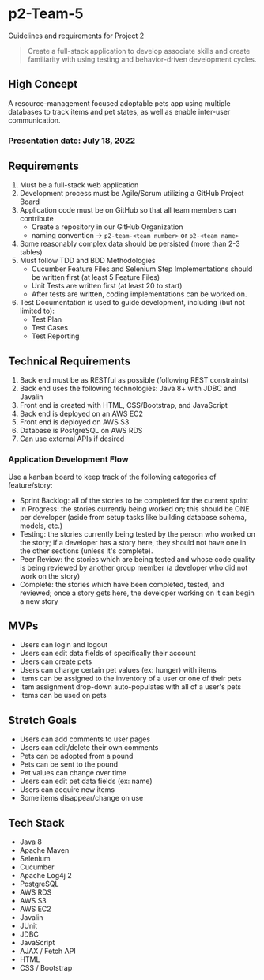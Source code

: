 # p2-Team-5
Guidelines and requirements for Project 2

> Create a full-stack application to develop associate skills and create familiarity with using testing and behavior-driven development cycles.

## High Concept
A resource-management focused adoptable pets app using multiple databases to track items and pet states, as well as enable inter-user communication. 

### Presentation date: July 18, 2022

## Requirements
1. Must be a full-stack web application
2. Development process must be Agile/Scrum utilizing a GitHub Project Board
3. Application code must be on GitHub so that all team members can contribute
    - Create a repository in our GitHub Organization
    - naming convention -> `p2-team-<team number>` or `p2-<team name>`
4. Some reasonably complex data should be persisted (more than 2-3 tables)
5. Must follow TDD and BDD Methodologies  
    - Cucumber Feature Files and Selenium Step Implementations should be written first (at least 5 Feature Files)
    - Unit Tests are written first (at least 20 to start)
    - After tests are written, coding implementations can be worked on.
6. Test Documentation is used to guide development, including (but not limited to):
    - Test Plan
    - Test Cases
    - Test Reporting
 
 ## Technical Requirements
1. Back end must be as RESTful as possible (following REST constraints)
2. Back end uses the following technologies: Java 8+ with JDBC and Javalin
3. Front end is created with HTML, CSS/Bootstrap, and JavaScript
4. Back end is deployed on an AWS EC2
5. Front end is deployed on AWS S3
6. Database is PostgreSQL on AWS RDS
7. Can use external APIs if desired

### Application Development Flow
Use a kanban board to keep track of the following categories of feature/story:
- Sprint Backlog: all of the stories to be completed for the current sprint  
- In Progress: the stories currently being worked on; this should be ONE per developer (aside from setup tasks like building database schema, models, etc.)  
- Testing: the stories currently being tested by the person who worked on the story; if a developer has a story here, they should not have one in the other sections (unless it's complete).  
- Peer Review: the stories which are being tested and whose code quality is being reviewed by another group member (a developer who did not work on the story)
- Complete: the stories which have been completed, tested, and reviewed; once a story gets here, the developer working on it can begin a new story

## MVPs
- Users can login and logout
- Users can edit data fields of specifically their account 
- Users can create pets
- Users can change certain pet values (ex: hunger) with items
- Items can be assigned to the inventory of a user or one of their pets
- Item assignment drop-down auto-populates with all of a user's pets
- Items can be used on pets

## Stretch Goals
- Users can add comments to user pages
- Users can edit/delete their own comments
- Pets can be adopted from a pound
- Pets can be sent to the pound 
- Pet values can change over time 
- Users can edit pet data fields (ex: name)
- Users can acquire new items 
- Some items disappear/change on use 

## Tech Stack
- Java 8
- Apache Maven
- Selenium
- Cucumber
- Apache Log4j 2
- PostgreSQL
- AWS RDS
- AWS S3
- AWS EC2
- Javalin
- JUnit
- JDBC 
- JavaScript
- AJAX / Fetch API
- HTML
- CSS / Bootstrap

